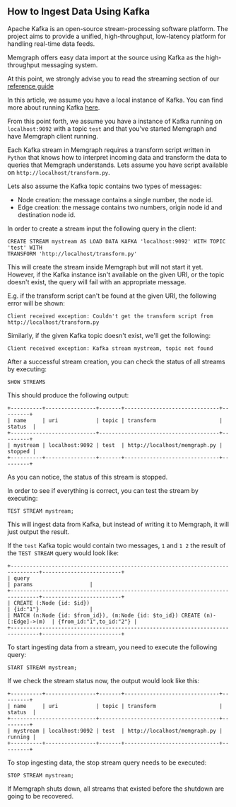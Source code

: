 ## How to Ingest Data Using Kafka

Apache Kafka is an open-source stream-processing software platform. The project
aims to provide a unified, high-throughput, low-latency platform for handling
real-time data feeds.

Memgraph offers easy data import at the source using Kafka as the
high-throughput messaging system.

At this point, we strongly advise you to read the streaming section of our
[reference guide](../reference_guide/graph-streams.md)

In this article, we assume you have a local instance of Kafka. You can find
more about running Kafka [here](https://kafka.apache.org/quickstart).

From this point forth, we assume you have a instance of Kafka running on
`localhost:9092` with a topic `test` and that you've started Memgraph and have
Memgraph client running.

Each Kafka stream in Memgraph requires a transform script written in `Python`
that knows how to interpret incoming data and transform the data to queries that
Memgraph understands. Lets assume you have script available on
`http://localhost/transform.py`.

Lets also assume the Kafka topic contains two types of messages:

  * Node creation: the message contains a single number, the node id.
  * Edge creation: the message contains two numbers, origin node id and
    destination node id.

In order to create a stream input the following query in the client:

```opencypher
CREATE STREAM mystream AS LOAD DATA KAFKA 'localhost:9092' WITH TOPIC 'test' WITH
TRANSFORM 'http://localhost/transform.py'
```

This will create the stream inside Memgraph but will not start it yet. However,
if the Kafka instance isn't available on the given URI, or the topic doesn't
exist, the query will fail with an appropriate message.

E.g. if the transform script can't be found at the given URI, the following
error will be shown:

```plaintext
Client received exception: Couldn't get the transform script from http://localhost/transform.py
```
Similarly, if the given Kafka topic doesn't exist, we'll get the following:

```plaintext
Client received exception: Kafka stream mystream, topic not found
```

After a successful stream creation, you can check the status of all streams by
executing:

```opencypher
SHOW STREAMS
```

This should produce the following output:

```plaintext
+----------+----------------+-------+------------------------------+---------+
| name     | uri            | topic | transform                    | status  |
+---------------------------+--------------------------------------+---------+
| mystream | localhost:9092 | test  | http://localhost/memgraph.py | stopped |
+----------+----------------+-------+------------------------------+---------+
```
As you can notice, the status of this stream is stopped.

In order to see if everything is correct, you can test the stream by executing:

```opencypher
TEST STREAM mystream;
```

This will ingest data from Kafka, but instead of writing it to Memgraph, it will
just output the result.

If the `test` Kafka topic would contain two messages, `1` and `1 2` the result
of the `TEST STREAM` query would look like:

```plaintext
+-------------------------------------------------------------------------------+-------------------------+
| query                                                                         | params                  |
+-------------------------------------------------------------------------------+-------------------------+
| CREATE (:Node {id: $id})                                                      | {id:"1"}                |
| MATCH (n:Node {id: $from_id}), (m:Node {id: $to_id}) CREATE (n)-[:Edge]->(m)  | {from_id:"1",to_id:"2"} |
+-------------------------------------------------------------------------------+-------------------------+
```

To start ingesting data from a stream, you need to execute the following query:

```opencypher
START STREAM mystream;
```

If we check the stream status now, the output would look like this:

```plaintext
+----------+----------------+-------+------------------------------+---------+
| name     | uri            | topic | transform                    | status  |
+---------------------------+--------------------------------------+---------+
| mystream | localhost:9092 | test  | http://localhost/memgraph.py | running |
+----------+----------------+-------+------------------------------+---------+
```

To stop ingesting data, the stop stream query needs to be executed:

```opencypher
STOP STREAM mystream;
```

If Memgraph shuts down, all streams that existed before the shutdown are going
to be recovered.
